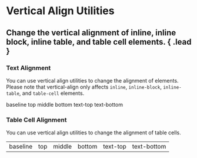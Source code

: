 # Vertical Align Utilities
## Change the vertical alignment of inline, inline block, inline table, and table cell elements. { .lead }

### Text Alignment
You can use vertical align utilities to change the alignment of elements. Please note that vertical-align only affects `inline`, `inline-block`, `inline-table`, and `table-cell` elements.

<i-code-preview title="Vertical Alignment Utility Example" link="https://github.com/inkline/inkline/tree/master/src/css/helpers">

<span class="_align-baseline">baseline</span>
<span class="_align-top">top</span>
<span class="_align-middle">middle</span>
<span class="_align-bottom">bottom</span>
<span class="_align-text-top">text-top</span>
<span class="_align-text-bottom">text-bottom</span>

<template slot="html">

~~~html
<span class="_align-baseline">baseline</span>
~~~
~~~html
<span class="_align-top">top</span>
~~~
~~~html
<span class="_align-middle">middle</span>
~~~
~~~html
<span class="_align-bottom">bottom</span>
~~~
~~~html
<span class="_align-text-top">text-top</span>
~~~
~~~html
<span class="_align-text-bottom">text-bottom</span>
~~~

</template>
</i-code-preview>

### Table Cell Alignment
You can use vertical align utilities to change the alignment of table cells.

<i-code-preview title="Vertical Alignment Utility Example" link="https://github.com/inkline/inkline/tree/master/src/css/helpers">

<table class="table -bordered" style="height: 100px;">
  <tbody>
    <tr>
      <td class="_align-baseline">baseline</td>
      <td class="_align-top">top</td>
      <td class="_align-middle">middle</td>
      <td class="_align-bottom">bottom</td>
      <td class="_align-text-top">text-top</td>
      <td class="_align-text-bottom">text-bottom</td>
    </tr>
  </tbody>
</table>

<template slot="html">

~~~html
<table class="table" style="height: 100px;">
  <tbody>
    <tr>
      <td class="_align-baseline">baseline</td>
      <td class="_align-top">top</td>
      <td class="_align-middle">middle</td>
      <td class="_align-bottom">bottom</td>
      <td class="_align-text-top">text-top</td>
      <td class="_align-text-bottom">text-bottom</td>
    </tr>
  </tbody>
</table>
~~~

</template>
</i-code-preview>
